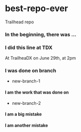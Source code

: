 # best-repo-ever
Trailhead repo

### In the beginning, there was ...

### I did this line at TDX
At TrailheaDX on June 29th, at 2pm

### I was done on branch
* new-branch-1

#### I am the work that was done on
* new-branch-2

#### I am a big mistake
#### I am another mistake
